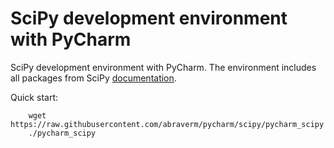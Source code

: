 SciPy development environment with PyCharm
=======

SciPy development environment with PyCharm.
The environment includes all packages from SciPy [documentation][1].

Quick start:

        wget https://raw.githubusercontent.com/abraverm/pycharm/scipy/pycharm_scipy
        ./pycharm_scipy

[1]: http://www.scipy.org/install.html



